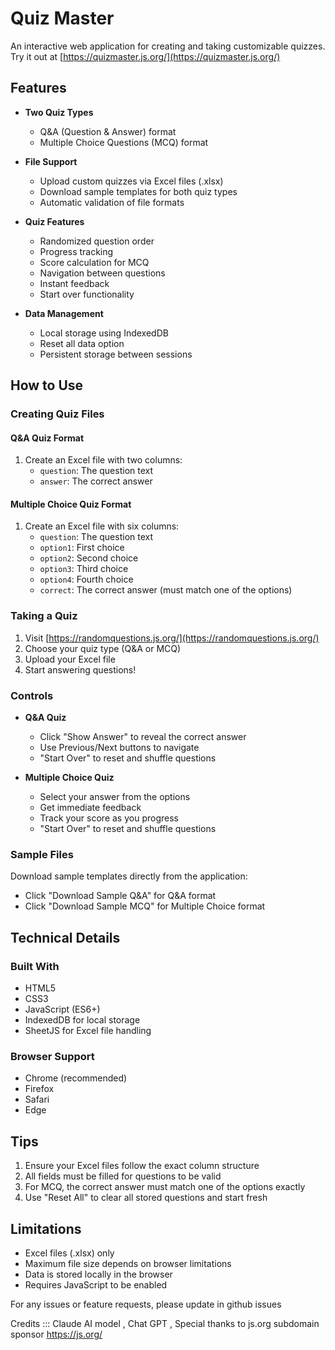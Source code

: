 # Quiz Master

An interactive web application for creating and taking customizable quizzes. Try it out at [https://quizmaster.js.org/](https://quizmaster.js.org/)

## Features

- **Two Quiz Types**
  - Q&A (Question & Answer) format
  - Multiple Choice Questions (MCQ) format

- **File Support**
  - Upload custom quizzes via Excel files (.xlsx)
  - Download sample templates for both quiz types
  - Automatic validation of file formats

- **Quiz Features**
  - Randomized question order
  - Progress tracking
  - Score calculation for MCQ
  - Navigation between questions
  - Instant feedback
  - Start over functionality

- **Data Management**
  - Local storage using IndexedDB
  - Reset all data option
  - Persistent storage between sessions

## How to Use

### Creating Quiz Files

#### Q&A Quiz Format
1. Create an Excel file with two columns:
   - `question`: The question text
   - `answer`: The correct answer

#### Multiple Choice Quiz Format
1. Create an Excel file with six columns:
   - `question`: The question text
   - `option1`: First choice
   - `option2`: Second choice
   - `option3`: Third choice
   - `option4`: Fourth choice
   - `correct`: The correct answer (must match one of the options)

### Taking a Quiz

1. Visit [https://randomquestions.js.org/](https://randomquestions.js.org/)
2. Choose your quiz type (Q&A or MCQ)
3. Upload your Excel file
4. Start answering questions!

### Controls

- **Q&A Quiz**
  - Click "Show Answer" to reveal the correct answer
  - Use Previous/Next buttons to navigate
  - "Start Over" to reset and shuffle questions

- **Multiple Choice Quiz**
  - Select your answer from the options
  - Get immediate feedback
  - Track your score as you progress
  - "Start Over" to reset and shuffle questions

### Sample Files
Download sample templates directly from the application:
- Click "Download Sample Q&A" for Q&A format
- Click "Download Sample MCQ" for Multiple Choice format

## Technical Details

### Built With
- HTML5
- CSS3
- JavaScript (ES6+)
- IndexedDB for local storage
- SheetJS for Excel file handling

### Browser Support
- Chrome (recommended)
- Firefox
- Safari
- Edge

## Tips
1. Ensure your Excel files follow the exact column structure
2. All fields must be filled for questions to be valid
3. For MCQ, the correct answer must match one of the options exactly
4. Use "Reset All" to clear all stored questions and start fresh

## Limitations
- Excel files (.xlsx) only
- Maximum file size depends on browser limitations
- Data is stored locally in the browser
- Requires JavaScript to be enabled

For any issues or feature requests, please update in github issues 

Credits ::: Claude AI model , Chat GPT , 
Special thanks to js.org subdomain sponsor   https://js.org/
